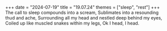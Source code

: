 +++
date = "2024-07-19"
title = "19.07.24"
themes = ["sleep", "rest"]
+++
The call to sleep compounds into a scream,
Sublimates into a resounding thud and ache,
Surrounding all my head and nestled deep behind my eyes,
Coiled up like muscled snakes within my legs,
Ok I head, I head.
